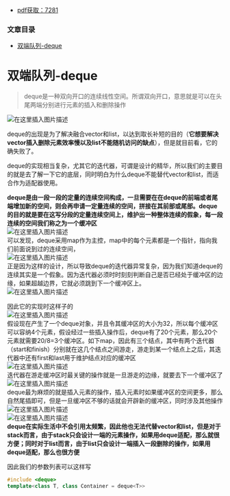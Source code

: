 

- [pdf获取：7281](https://url18.ctfile.com/f/22722418-803656481-b71b2c)

### 文章目录

- [双端队列-deque](#deque_4)

# 双端队列-deque

> deque是一种双向开口的连续线性空间。所谓双向开口，意思就是可以在头尾两端分别进行元素的插入和删除操作

![在这里插入图片描述](https://ziquyun.com/main/csdn/img?url=https%3A%2F%2Fimg-blog.csdnimg.cn%2F20210416165355515.png%3Fx-oss-process%3Dimage%2Fwatermark%2Ctype_ZmFuZ3poZW5naGVpdGk%2Cshadow_10%2Ctext_aHR0cHM6Ly9ibG9nLmNzZG4ubmV0L3FxXzM5MTgzMDM0%2Csize_16%2Ccolor_FFFFFF%2Ct_70&rfUrl=https%3A%2F%2Fzhangxing-tech.blog.csdn.net%2Farticle%2Fdetails%2F117675751)

deque的出现是为了解决融合vector和list，以达到取长补短的目的（**它想要解决vector插入删除元素效率慢以及list不能随机访问的缺点**），但是就目前看，它的确失败了。

deque的实现相当复杂，尤其它的迭代器，可谓是设计的精华，所以我们的主要目的就是去了解一下它的底层，同时明白为什么deque不能替代vector和list，而适合作为适配器使用。

**deque是由一段一段的定量的连续空间构成，一旦需要在在deque的前端或者尾端增加新的空间，则会再申请一定量连续的空间，拼接在其前部或尾部。deque的目的就是要在这写分段的定量连续空间上，维护出一种整体连续的假象，每一段连续的空间我们称之为一个缓冲区**  
![在这里插入图片描述](https://ziquyun.com/main/csdn/img?url=https%3A%2F%2Fimg-blog.csdnimg.cn%2F20210416170139143.png%3Fx-oss-process%3Dimage%2Fwatermark%2Ctype_ZmFuZ3poZW5naGVpdGk%2Cshadow_10%2Ctext_aHR0cHM6Ly9ibG9nLmNzZG4ubmV0L3FxXzM5MTgzMDM0%2Csize_16%2Ccolor_FFFFFF%2Ct_70&rfUrl=https%3A%2F%2Fzhangxing-tech.blog.csdn.net%2Farticle%2Fdetails%2F117675751)  
可以发现，deque采用map作为主控，map中的每个元素都是一个指针，指向我们前面说到过的连续空间，  
![在这里插入图片描述](https://ziquyun.com/main/csdn/img?url=https%3A%2F%2Fimg-blog.csdnimg.cn%2F20210416170500438.png%3Fx-oss-process%3Dimage%2Fwatermark%2Ctype_ZmFuZ3poZW5naGVpdGk%2Cshadow_10%2Ctext_aHR0cHM6Ly9ibG9nLmNzZG4ubmV0L3FxXzM5MTgzMDM0%2Csize_16%2Ccolor_FFFFFF%2Ct_70&rfUrl=https%3A%2F%2Fzhangxing-tech.blog.csdn.net%2Farticle%2Fdetails%2F117675751)  
正是因为这样的设计，所以导致deque的迭代器异常复杂，因为我们知道deque的连续其实是一个假象。因为迭代器必须时时刻刻判断自己是否已经处于缓冲区的边缘，如果超越边界，它就必须跳到下一个缓冲区上。  
![在这里插入图片描述](https://ziquyun.com/main/csdn/img?url=https%3A%2F%2Fimg-blog.csdnimg.cn%2F20210416190247163.png%3Fx-oss-process%3Dimage%2Fwatermark%2Ctype_ZmFuZ3poZW5naGVpdGk%2Cshadow_10%2Ctext_aHR0cHM6Ly9ibG9nLmNzZG4ubmV0L3FxXzM5MTgzMDM0%2Csize_16%2Ccolor_FFFFFF%2Ct_70&rfUrl=https%3A%2F%2Fzhangxing-tech.blog.csdn.net%2Farticle%2Fdetails%2F117675751)

因此它的实现时这样子的  
![在这里插入图片描述](https://ziquyun.com/main/csdn/img?url=https%3A%2F%2Fimg-blog.csdnimg.cn%2F2021041619060614.png%3Fx-oss-process%3Dimage%2Fwatermark%2Ctype_ZmFuZ3poZW5naGVpdGk%2Cshadow_10%2Ctext_aHR0cHM6Ly9ibG9nLmNzZG4ubmV0L3FxXzM5MTgzMDM0%2Csize_16%2Ccolor_FFFFFF%2Ct_70&rfUrl=https%3A%2F%2Fzhangxing-tech.blog.csdn.net%2Farticle%2Fdetails%2F117675751)  
假设现在产生了一个deque对象，并且令其缓冲区的大小为32，所以每个缓冲区可以容纳4个元素，假设经过一些插入操作后，deque有了20个元素，那么20个元素就需要20/8=3个缓冲区。如下map，因此有三个结点，其中有两个迭代器（start和finish）分别就在这几个结点之间游走，游走到某一个结点上之后，其迭代器中还有first和last用于维护结点对应的缓冲区  
![在这里插入图片描述](https://ziquyun.com/main/csdn/img?url=https%3A%2F%2Fimg-blog.csdnimg.cn%2F20210416191316351.png%3Fx-oss-process%3Dimage%2Fwatermark%2Ctype_ZmFuZ3poZW5naGVpdGk%2Cshadow_10%2Ctext_aHR0cHM6Ly9ibG9nLmNzZG4ubmV0L3FxXzM5MTgzMDM0%2Csize_16%2Ccolor_FFFFFF%2Ct_70&rfUrl=https%3A%2F%2Fzhangxing-tech.blog.csdn.net%2Farticle%2Fdetails%2F117675751)  
迭代器在游走缓冲区时最关键的操作就是一旦游走的边缘，就要去下一个缓冲区了  
![在这里插入图片描述](https://ziquyun.com/main/csdn/img?url=https%3A%2F%2Fimg-blog.csdnimg.cn%2F20210416191500523.png%3Fx-oss-process%3Dimage%2Fwatermark%2Ctype_ZmFuZ3poZW5naGVpdGk%2Cshadow_10%2Ctext_aHR0cHM6Ly9ibG9nLmNzZG4ubmV0L3FxXzM5MTgzMDM0%2Csize_16%2Ccolor_FFFFFF%2Ct_70&rfUrl=https%3A%2F%2Fzhangxing-tech.blog.csdn.net%2Farticle%2Fdetails%2F117675751)  
deque最为麻烦的就是插入元素的操作，插入元素时如果缓冲区的空间更多，那么自然尾插即可，但是一旦缓冲区不够的话就会开辟新的缓冲区，同时涉及其他操作  
![在这里插入图片描述](https://ziquyun.com/main/csdn/img?url=https%3A%2F%2Fimg-blog.csdnimg.cn%2F20210416191936624.png%3Fx-oss-process%3Dimage%2Fwatermark%2Ctype_ZmFuZ3poZW5naGVpdGk%2Cshadow_10%2Ctext_aHR0cHM6Ly9ibG9nLmNzZG4ubmV0L3FxXzM5MTgzMDM0%2Csize_16%2Ccolor_FFFFFF%2Ct_70&rfUrl=https%3A%2F%2Fzhangxing-tech.blog.csdn.net%2Farticle%2Fdetails%2F117675751)  
![在这里插入图片描述](https://ziquyun.com/main/csdn/img?url=https%3A%2F%2Fimg-blog.csdnimg.cn%2F20210416191949645.png%3Fx-oss-process%3Dimage%2Fwatermark%2Ctype_ZmFuZ3poZW5naGVpdGk%2Cshadow_10%2Ctext_aHR0cHM6Ly9ibG9nLmNzZG4ubmV0L3FxXzM5MTgzMDM0%2Csize_16%2Ccolor_FFFFFF%2Ct_70&rfUrl=https%3A%2F%2Fzhangxing-tech.blog.csdn.net%2Farticle%2Fdetails%2F117675751)  
**deque在实际生活中不会引用太频繁，因此他也无法代替vector和list，但是对于stack而言，由于stack只会设计一端的元素操作，如果用deque适配，那么就很方便；同时对于list而言，由于list只会设计一端插入一段删除的操作，如果用deque适配，那么也很方便**

因此我们的参数列表可以这样写

```cpp
#include <deque>
template<class T, class Container = deque<T>>
```